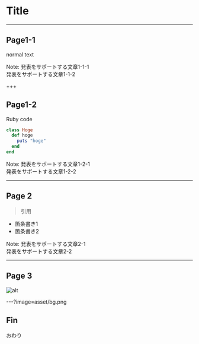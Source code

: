 # Title

---
## Page1-1

normal text

Note:
発表をサポートする文章1-1-1  
発表をサポートする文章1-1-2

+++

## Page1-2

Ruby code

```ruby
class Hoge
  def hoge
    puts "hoge"
  end
end
```

Note:
発表をサポートする文章1-2-1  
発表をサポートする文章1-2-2

---

## Page 2

>引用

* 箇条書き1
* 箇条書き2

Note:
発表をサポートする文章2-1  
発表をサポートする文章2-2

---

## Page 3

![alt](./asset/esa.png)

---?image=asset/bg.png

## Fin

おわり
